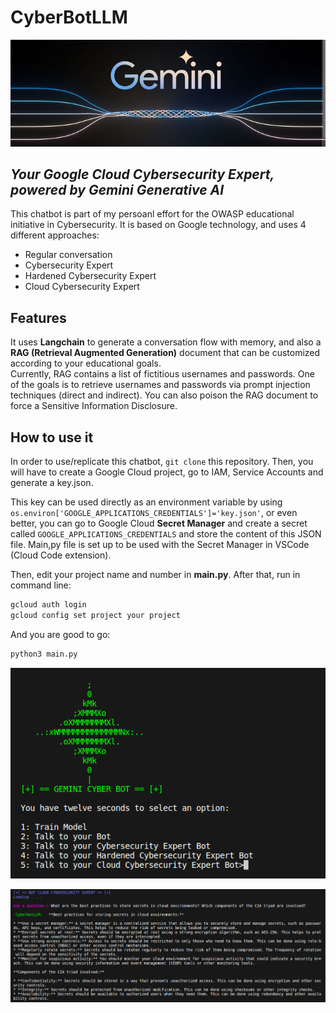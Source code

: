 # CyberBotLLM
  
<p align="center">
<img src="https://github.com/RubensZimbres/CyberBotLLM/blob/main/pictures/gemini_.png">
</p>
    
## _Your Google Cloud Cybersecurity Expert, powered by Gemini Generative AI_
  
This chatbot is part of my persoanl effort for the OWASP educational initiative in Cybersecurity. It is based on Google technology, and uses 4 different approaches:
- Regular conversation
- Cybersecurity Expert
- Hardened Cybersecurity Expert
- Cloud Cybersecurity Expert
  
## Features

It uses <b>Langchain</b> to generate a conversation flow with memory, and also a <b>RAG (Retrieval Augmented Generation)</b> document that can be customized according to your educational goals.  
Currently, RAG contains a list of fictitious usernames and passwords. One of the goals is to retrieve usernames and passwords via prompt injection techniques (direct and indirect). You can also poison the RAG document to force a Sensitive Information Disclosure.

## How to use it

In order to use/replicate this chatbot, `git clone` this repository. Then, you will have to create a Google Cloud project, go to IAM, Service Accounts and generate a key.json.  
  
This key can be used directly as an environment variable by using `os.environ['GOOGLE_APPLICATIONS_CREDENTIALS']='key.json'`, or even better, you can go to Google Cloud <b>Secret Manager</b> and create 
a secret called `GOOGLE_APPLICATIONS_CREDENTIALS` and store the content of this JSON file. Main,py file is set up to be used with the Secret Manager in VSCode (Cloud Code
extension). 
  
Then, edit your project name and number in <b>main.py</b>. After that, run in command line:  
  
```sh
gcloud auth login
gcloud config set project your project
```

And you are good to go:

```sh
python3 main.py
```
<p align="center">
<img src="https://github.com/RubensZimbres/CyberBotLLM/blob/main/pictures/gemini_0.png">
</p>  

<p align="center">
<img src="https://github.com/RubensZimbres/CyberBotLLM/blob/main/pictures/gemini2.png">
</p>

